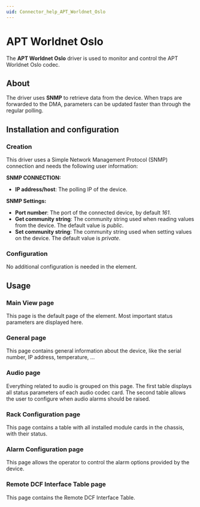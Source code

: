 ```yaml
---
uid: Connector_help_APT_Worldnet_Oslo
---
```


# APT Worldnet Oslo

The **APT Worldnet Oslo** driver is used to monitor and control the APT Worldnet Oslo codec.

## About

The driver uses **SNMP** to retrieve data from the device. When traps are forwarded to the DMA, parameters can be updated faster than through the regular polling.

## Installation and configuration

### Creation

This driver uses a Simple Network Management Protocol (SNMP) connection and needs the following user information:

**SNMP CONNECTION:**

- **IP address/host**: The polling IP of the device.

**SNMP Settings:**

- **Port number**: The port of the connected device, by default *161*.
- **Get community string**: The community string used when reading values from the device. The default value is *public*.
- **Set community string**: The community string used when setting values on the device. The default value is *private*.

### Configuration

No additional configuration is needed in the element.

## Usage

### Main View page

This page is the default page of the element. Most important status parameters are displayed here.

### General page

This page contains general information about the device, like the serial number, IP address, temperature, ...

### Audio page

Everything related to audio is grouped on this page. The first table displays all status parameters of each audio codec card. The second table allows the user to configure when audio alarms should be raised.

### Rack Configuration page

This page contains a table with all installed module cards in the chassis, with their status.

### Alarm Configuration page

This page allows the operator to control the alarm options provided by the device.

### Remote DCF Interface Table page

This page contains the Remote DCF Interface Table.
